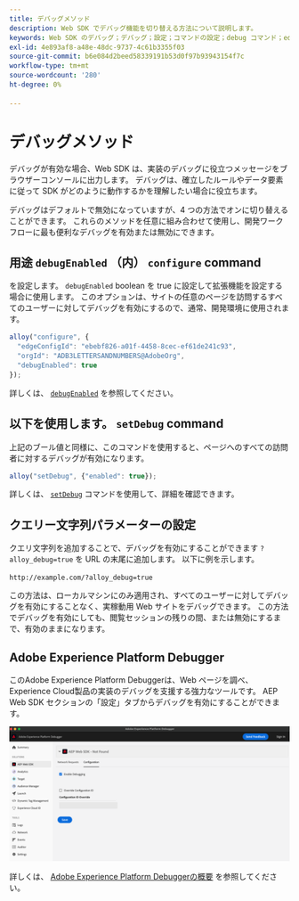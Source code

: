 ```yaml
---
title: デバッグメソッド
description: Web SDK でデバッグ機能を切り替える方法について説明します。
keywords: Web SDK のデバッグ；デバッグ；設定；コマンドの設定；debug コマンド；edgeConfigId;setDebug;debugEnabled;debug;
exl-id: 4e893af8-a48e-48dc-9737-4c61b3355f03
source-git-commit: b6e084d2beed58339191b53d0f97b93943154f7c
workflow-type: tm+mt
source-wordcount: '280'
ht-degree: 0%

---
```


# デバッグメソッド

デバッグが有効な場合、Web SDK は、実装のデバッグに役立つメッセージをブラウザーコンソールに出力します。 デバッグは、確立したルールやデータ要素に従って SDK がどのように動作するかを理解したい場合に役立ちます。

デバッグはデフォルトで無効になっていますが、4 つの方法でオンに切り替えることができます。 これらのメソッドを任意に組み合わせて使用し、開発ワークフローに最も便利なデバッグを有効または無効にできます。

## 用途 `debugEnabled` （内） `configure` command

を設定します。 `debugEnabled` boolean を true に設定して拡張機能を設定する場合に使用します。 このオプションは、サイトの任意のページを訪問するすべてのユーザーに対してデバッグを有効にするので、通常、開発環境に使用されます。

```js
alloy("configure", {
  "edgeConfigId": "ebebf826-a01f-4458-8cec-ef61de241c93",
  "orgId": "ADB3LETTERSANDNUMBERS@AdobeOrg",
  "debugEnabled": true
});
```

詳しくは、 [`debugEnabled`](../commands/configure/debugenabled.md) を参照してください。

## 以下を使用します。 `setDebug` command

上記のブール値と同様に、このコマンドを使用すると、ページへのすべての訪問者に対するデバッグが有効になります。

```js
alloy("setDebug", {"enabled": true});
```

詳しくは、 [`setDebug`](../commands/setdebug.md) コマンドを使用して、詳細を確認できます。

## クエリー文字列パラメーターの設定

クエリ文字列を追加することで、デバッグを有効にすることができます `?alloy_debug=true` を URL の末尾に追加します。 以下に例を示します。

`http://example.com/?alloy_debug=true`

この方法は、ローカルマシンにのみ適用され、すべてのユーザーに対してデバッグを有効にすることなく、実稼動用 Web サイトをデバッグできます。 この方法でデバッグを有効にしても、閲覧セッションの残りの間、または無効にするまで、有効のままになります。

## Adobe Experience Platform Debugger

このAdobe Experience Platform Debuggerは、Web ページを調べ、Experience Cloud製品の実装のデバッグを支援する強力なツールです。 AEP Web SDK セクションの「設定」タブからデバッグを有効にすることができます。

![デバッガーを有効にする](../assets/enable-debugging.png)

詳しくは、 [Adobe Experience Platform Debuggerの概要](/help/debugger/home.md) を参照してください。
